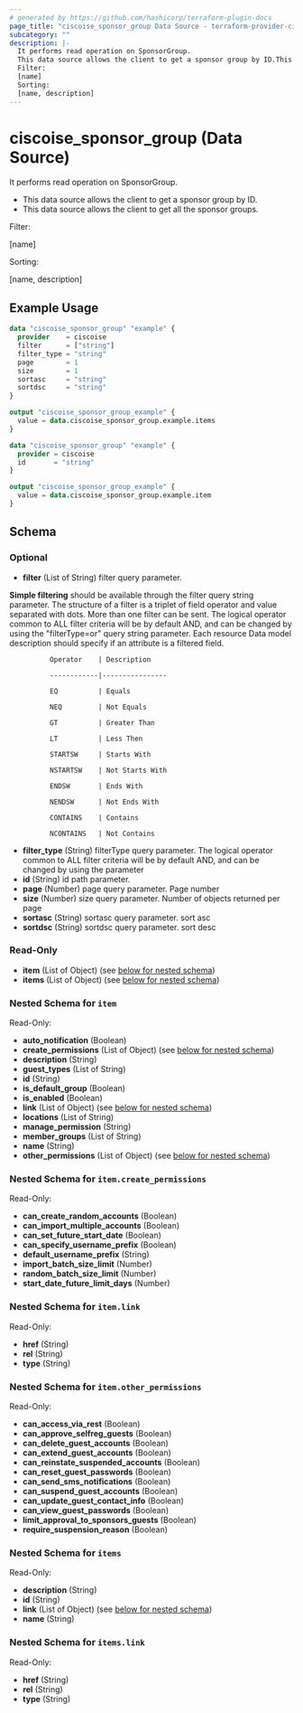 ```yaml
---
# generated by https://github.com/hashicorp/terraform-plugin-docs
page_title: "ciscoise_sponsor_group Data Source - terraform-provider-ciscoise"
subcategory: ""
description: |-
  It performs read operation on SponsorGroup.
  This data source allows the client to get a sponsor group by ID.This data source allows the client to get all the sponsor groups.
  Filter:
  [name]
  Sorting:
  [name, description]
---
```


# ciscoise_sponsor_group (Data Source)

It performs read operation on SponsorGroup.

- This data source allows the client to get a sponsor group by ID.
- This data source allows the client to get all the sponsor groups.

Filter:

[name]

Sorting:

[name, description]

## Example Usage

```terraform
data "ciscoise_sponsor_group" "example" {
  provider    = ciscoise
  filter      = ["string"]
  filter_type = "string"
  page        = 1
  size        = 1
  sortasc     = "string"
  sortdsc     = "string"
}

output "ciscoise_sponsor_group_example" {
  value = data.ciscoise_sponsor_group.example.items
}

data "ciscoise_sponsor_group" "example" {
  provider = ciscoise
  id       = "string"
}

output "ciscoise_sponsor_group_example" {
  value = data.ciscoise_sponsor_group.example.item
}
```

<!-- schema generated by tfplugindocs -->
## Schema

### Optional

- **filter** (List of String) filter query parameter. 

**Simple filtering** should be available through the filter query string parameter. The structure of a filter is
a triplet of field operator and value separated with dots. More than one filter can be sent. The logical operator
common to ALL filter criteria will be by default AND, and can be changed by using the "filterType=or" query
string parameter. Each resource Data model description should specify if an attribute is a filtered field.



              Operator    | Description 

              ------------|----------------

              EQ          | Equals 

              NEQ         | Not Equals 

              GT          | Greater Than 

              LT          | Less Then 

              STARTSW     | Starts With 

              NSTARTSW    | Not Starts With 

              ENDSW       | Ends With 

              NENDSW      | Not Ends With 

              CONTAINS	  | Contains 

              NCONTAINS	  | Not Contains
- **filter_type** (String) filterType query parameter. The logical operator common to ALL filter criteria will be by default AND, and can be changed by using the parameter
- **id** (String) id path parameter.
- **page** (Number) page query parameter. Page number
- **size** (Number) size query parameter. Number of objects returned per page
- **sortasc** (String) sortasc query parameter. sort asc
- **sortdsc** (String) sortdsc query parameter. sort desc

### Read-Only

- **item** (List of Object) (see [below for nested schema](#nestedatt--item))
- **items** (List of Object) (see [below for nested schema](#nestedatt--items))

<a id="nestedatt--item"></a>
### Nested Schema for `item`

Read-Only:

- **auto_notification** (Boolean)
- **create_permissions** (List of Object) (see [below for nested schema](#nestedobjatt--item--create_permissions))
- **description** (String)
- **guest_types** (List of String)
- **id** (String)
- **is_default_group** (Boolean)
- **is_enabled** (Boolean)
- **link** (List of Object) (see [below for nested schema](#nestedobjatt--item--link))
- **locations** (List of String)
- **manage_permission** (String)
- **member_groups** (List of String)
- **name** (String)
- **other_permissions** (List of Object) (see [below for nested schema](#nestedobjatt--item--other_permissions))

<a id="nestedobjatt--item--create_permissions"></a>
### Nested Schema for `item.create_permissions`

Read-Only:

- **can_create_random_accounts** (Boolean)
- **can_import_multiple_accounts** (Boolean)
- **can_set_future_start_date** (Boolean)
- **can_specify_username_prefix** (Boolean)
- **default_username_prefix** (String)
- **import_batch_size_limit** (Number)
- **random_batch_size_limit** (Number)
- **start_date_future_limit_days** (Number)


<a id="nestedobjatt--item--link"></a>
### Nested Schema for `item.link`

Read-Only:

- **href** (String)
- **rel** (String)
- **type** (String)


<a id="nestedobjatt--item--other_permissions"></a>
### Nested Schema for `item.other_permissions`

Read-Only:

- **can_access_via_rest** (Boolean)
- **can_approve_selfreg_guests** (Boolean)
- **can_delete_guest_accounts** (Boolean)
- **can_extend_guest_accounts** (Boolean)
- **can_reinstate_suspended_accounts** (Boolean)
- **can_reset_guest_passwords** (Boolean)
- **can_send_sms_notifications** (Boolean)
- **can_suspend_guest_accounts** (Boolean)
- **can_update_guest_contact_info** (Boolean)
- **can_view_guest_passwords** (Boolean)
- **limit_approval_to_sponsors_guests** (Boolean)
- **require_suspension_reason** (Boolean)



<a id="nestedatt--items"></a>
### Nested Schema for `items`

Read-Only:

- **description** (String)
- **id** (String)
- **link** (List of Object) (see [below for nested schema](#nestedobjatt--items--link))
- **name** (String)

<a id="nestedobjatt--items--link"></a>
### Nested Schema for `items.link`

Read-Only:

- **href** (String)
- **rel** (String)
- **type** (String)


